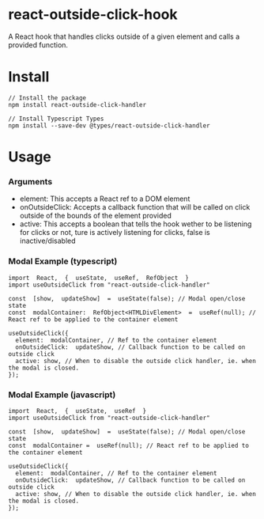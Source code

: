 # react-outside-click-hook
A React hook that handles clicks outside of a given element and calls a provided function.

# Install

    // Install the package
    npm install react-outside-click-handler
	
	// Install Typescript Types
    npm install --save-dev @types/react-outside-click-handler

# Usage

### Arguments
- element: This accepts a React ref to a DOM element
- onOutsideClick: Accepts a callback function that will be called on click outside of the bounds of the element provided
- active: This accepts a boolean that tells the hook wether to be listening for clicks or not, ture is actively listening for clicks, false is inactive/disabled

### Modal Example (typescript)
    import  React,  {  useState,  useRef,  RefObject  }
    import useOutsideClick from "react-outside-click-handler"
    
    const  [show,  updateShow]  =  useState(false); // Modal open/close state
    const  modalContainer:  RefObject<HTMLDivElement>  =  useRef(null); // React ref to be applied to the container element
    
    useOutsideClick({
      element:  modalContainer, // Ref to the container element
      onOutsideClick:  updateShow, // Callback function to be called on outside click
      active: show, // When to disable the outside click handler, ie. when the modal is closed.
    });

### Modal Example (javascript)
    import  React,  {  useState,  useRef  }
    import useOutsideClick from "react-outside-click-handler"
    
    const  [show,  updateShow]  =  useState(false); // Modal open/close state
    const  modalContainer =  useRef(null); // React ref to be applied to the container element
    
    useOutsideClick({
      element:  modalContainer, // Ref to the container element
      onOutsideClick:  updateShow, // Callback function to be called on outside click
      active: show, // When to disable the outside click handler, ie. when the modal is closed.
    });

